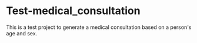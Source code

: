 # Test-medical_consultation
This is a test project to generate a medical consultation based on a person's age and sex. 
